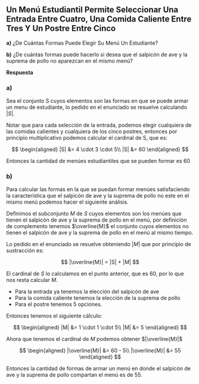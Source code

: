 ## Un Menú Estudiantil Permite Seleccionar Una Entrada Entre Cuatro, Una Comida Caliente Entre Tres Y Un Postre Entre Cinco

 **a)** ¿De Cuántas Formas Puede Elegir Su Menú Un Estudiante?

**b)** ¿De cuántas formas puede hacerlo si desea que el salpicón de ave y la suprema de pollo no aparezcan en el mismo menú?

**Respuesta**

### **a)**

Sea el conjunto S cuyos elementos son las formas en que se puede armar un menu de estudiante, lo pedido en el enunciado se resuelve calculando $|S|$.

Notar que para cada selección de la entrada, podemos elegir cualquiera de las comidas calientes y cualquiera de los cinco postres, entonces por principio multiplicativo podemos calcular el cardinal de S, que es:

$$  
\begin{aligned}
|S| &= 4 \cdot 3 \cdot 5\\
|S| &= 60
\end{aligned}
$$ 

Entonces la cantidad de menúes estudiantiles que se pueden formar es 60

### **b)**

Para calcular las formas en la que se puedan formar menúes satisfaciendo la característica que el salpicón de ave y la suprema de pollo no este en el mismo menú podemos hacer el siguiente análisis.

Definimos el subconjunto $M$ de $S$ cuyos elementos son los menúes que tienen el salpicón de ave y la suprema de pollo en el menú, por definición de complemento tenemos $\overline{M}$ el conjunto cuyos elementos no tienen el salpicón de ave y la suprema de pollo en el menú al mismo tiempo.

Lo pedido en el enunciado se resuelve obteniendo $|M|$ que por principio de sustracción es:

$$
|\overline{M}| = |S| + |M|
$$

El cardinal de $S$ lo calculamos en el punto anterior, que es 60, por lo que nos resta calcular $M$.

- Para la entrada ya tenemos la elección del salpicón de ave
- Para la comida caliente tenemos la elección de la suprema de pollo
- Para el postre tenemos 5 opciones.

Entonces tenemos el siguiente cálculo:

$$  
\begin{aligned}
|M| &= 1 \cdot 1 \cdot 5\\
|M| &= 5
\end{aligned}
$$

Ahora que tenemos el cardinal de $M$ podemos obtener $|\overline{M}|$

$$  
\begin{aligned}
|\overline{M}| &= 60 - 5\\
|\overline{M}| &= 55
\end{aligned}
$$

Entonces la cantidad de formas de armar un menú en donde el salpicón de ave y la suprema de pollo compartan el menú es de 55.
